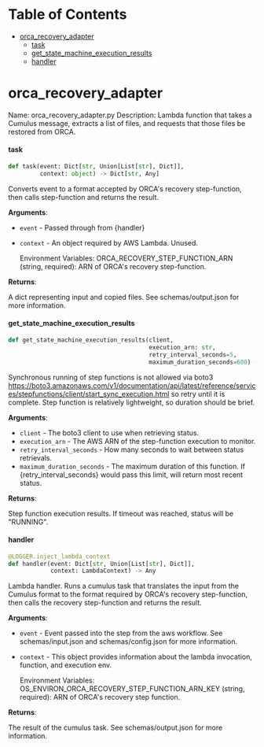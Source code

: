 # Table of Contents

* [orca\_recovery\_adapter](#orca_recovery_adapter)
  * [task](#orca_recovery_adapter.task)
  * [get\_state\_machine\_execution\_results](#orca_recovery_adapter.get_state_machine_execution_results)
  * [handler](#orca_recovery_adapter.handler)

<a id="orca_recovery_adapter"></a>

# orca\_recovery\_adapter

Name: orca_recovery_adapter.py
Description: Lambda function that takes a Cumulus message, extracts a list of files,
and requests that those files be restored from ORCA.

<a id="orca_recovery_adapter.task"></a>

#### task

```python
def task(event: Dict[str, Union[List[str], Dict]],
         context: object) -> Dict[str, Any]
```

Converts event to a format accepted by ORCA's recovery step-function,
then calls step-function and returns the result.

**Arguments**:

- `event` - Passed through from {handler}
- `context` - An object required by AWS Lambda. Unused.
  
  Environment Variables:
  ORCA_RECOVERY_STEP_FUNCTION_ARN (string, required):
  ARN of ORCA's recovery step-function.
  

**Returns**:

  A dict representing input and copied files. See schemas/output.json for more information.

<a id="orca_recovery_adapter.get_state_machine_execution_results"></a>

#### get\_state\_machine\_execution\_results

```python
def get_state_machine_execution_results(client,
                                        execution_arn: str,
                                        retry_interval_seconds=5,
                                        maximum_duration_seconds=600) -> Dict
```

Synchronous running of step functions is not allowed via boto3
https://boto3.amazonaws.com/v1/documentation/api/latest/reference/services/stepfunctions/client/start_sync_execution.html
so retry until it is complete.
Step function is relatively lightweight, so duration should be brief.

**Arguments**:

- `client` - The boto3 client to use when retrieving status.
- `execution_arn` - The AWS ARN of the step-function execution to monitor.
- `retry_interval_seconds` - How many seconds to wait between status retrievals.
- `maximum_duration_seconds` - The maximum duration of this function.
  If {retry_interval_seconds} would pass this limit, will return most recent status.
  

**Returns**:

  Step function execution results. If timeout was reached, status will be "RUNNING".

<a id="orca_recovery_adapter.handler"></a>

#### handler

```python
@LOGGER.inject_lambda_context
def handler(event: Dict[str, Union[List[str], Dict]],
            context: LambdaContext) -> Any
```

Lambda handler. Runs a cumulus task that
translates the input from the Cumulus format
to the format required by ORCA's recovery step-function,
then calls the recovery step-function and returns the result.

**Arguments**:

- `event` - Event passed into the step from the aws workflow.
  See schemas/input.json and schemas/config.json for more information.
  
- `context` - This object provides information about the lambda invocation, function,
  and execution env.
  
  Environment Variables:
  OS_ENVIRON_ORCA_RECOVERY_STEP_FUNCTION_ARN_KEY (string, required):
  ARN of ORCA's recovery step function.
  

**Returns**:

  The result of the cumulus task. See schemas/output.json for more information.

